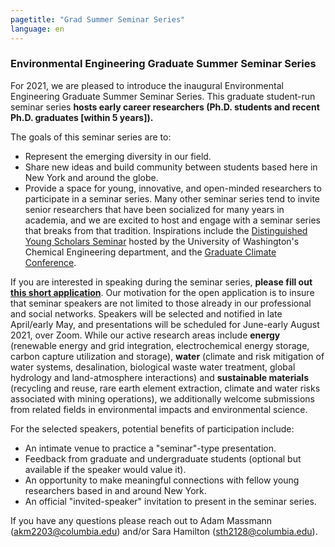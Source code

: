 ```yaml
---
pagetitle: "Grad Summer Seminar Series"
language: en
---
```


### Environmental Engineering Graduate Summer Seminar Series

For 2021, we are pleased to introduce the inaugural Environmental
Engineering Graduate Summer Seminar Series. This graduate student-run
seminar series **hosts early career researchers (Ph.D. students and
recent Ph.D. graduates [within 5 years]).**

The goals of this seminar series are to:

- Represent the emerging diversity in our field.
- Share new ideas and build community between students based here in
  New York and around the globe.
- Provide a space for young, innovative, and open-minded researchers
  to participate in a seminar series. Many other seminar series tend
  to invite senior researchers that have been socialized for many
  years in academia, and we are excited to host and engage with a
  seminar series that breaks from that tradition. Inspirations include
  the [Distinguished Young Scholars
  Seminar](http://depts.washington.edu/dyss/index.html) hosted by the
  University of Washington's Chemical Engineering department, and the
  [Graduate Climate
  Conference](https://pcc.uw.edu/events/graduate-climate-conference/).

If you are interested in speaking during the seminar series, **please
fill out [this short
application](https://docs.google.com/forms/d/1x05IPe6zoQbrJ5OSldxM5aMGrGUGwOI1Ex4qCCRw914)**.
Our motivation for the open application is to insure that seminar
speakers are not limited to those already in our professional and
social networks. Speakers will be selected and notified in late
April/early May, and presentations will be scheduled for June-early
August 2021, over Zoom. While our active research areas include
**energy** (renewable energy and grid integration, electrochemical
energy storage, carbon capture utilization and storage), **water**
(climate and risk mitigation of water systems, desalination,
biological waste water treatment, global hydrology and land-atmosphere
interactions) and **sustainable materials** (recycling and reuse, rare
earth element extraction, climate and water risks associated with
mining operations), we additionally welcome submissions from related
fields in environmental impacts and environmental science.

For the selected speakers, potential benefits of participation
include:

- An intimate venue to practice a "seminar"-type presentation.
- Feedback from graduate and undergraduate students (optional but
  available if the speaker would value it).
- An opportunity to make meaningful connections with fellow young
  researchers based in and around New York.
- An official "invited-speaker" invitation to present in the seminar
  series.

If you have any questions please reach out to Adam Massmann
(akm2203@columbia.edu) and/or Sara Hamilton (sth2128@columbia.edu).
